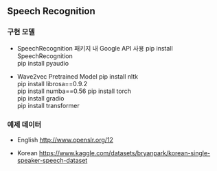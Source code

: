 ## Speech Recognition

### 구현 모델
- SpeechRecognition 패키지 내 Google API 사용
pip install SpeechRecognition  
pip install pyaudio  

- Wave2vec Pretrained Model
pip install nltk  
pip install librosa==0.9.2  
pip install numba==0.56
pip install torch  
pip install gradio  
pip install transformer  


### 예제 데이터
- English
http://www.openslr.org/12

- Korean
https://www.kaggle.com/datasets/bryanpark/korean-single-speaker-speech-dataset

